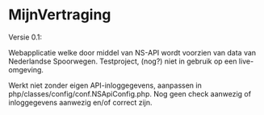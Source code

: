 MijnVertraging
==============

Versie 0.1:

Webapplicatie welke door middel van NS-API wordt voorzien van data van Nederlandse Spoorwegen. Testproject, (nog?) niet in gebruik op een live-omgeving.

Werkt niet zonder eigen API-inloggegevens, aanpassen in php/classes/config/conf.NSApiConfig.php. Nog geen check aanwezig of inloggegevens aanwezig en/of correct zijn.
